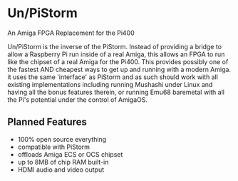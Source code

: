 # Un/PiStorm
An Amiga FPGA Replacement for the Pi400

Un/PiStorm is the inverse of the PiStorm. Instead of providing a bridge to allow a Raspberry Pi run inside of a real Amiga, this allows an FPGA to run like the chipset of a real Amiga for the Pi400. This provides possibly one of the fastest AND cheapest ways to get up and running with a modern Amiga. it uses the same 'interface' as PiStorm and as such should work with all existing implementations including running Mushashi under Linux and having all the bonus features therein, or running Emu68 baremetal with all the Pi's potential under the control of AmigaOS.

## Planned Features
- 100% open source everything
- compatible with PiStorm
- offloads Amiga ECS or OCS chipset
- up to 8MB of chip RAM built-in
- HDMI audio and video output
